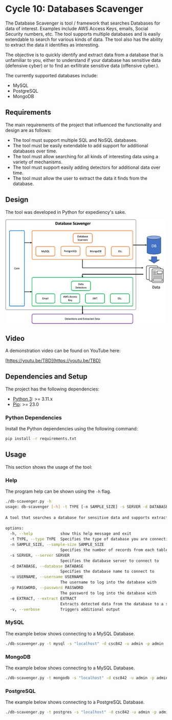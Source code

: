 # Cycle 10: Databases Scavenger
The Database Scavenger is tool / framework that searches Databases for data of interest.  Examples include AWS Access Keys, emails, Social Security numbers, etc.  The tool supports multiple databases and is easily extendable to search for various kinds of data.  The tool also has the ability to extract the data it identifies as interesting.

The objective is to quickly identify and extract data from a database that is unfamiliar to you, either to understand if your database has sensitive data (defensive cyber) or to find an exfiltrate sensitive data (offensive cyber.).

The currently supported databases include:

  * MySQL
  * PostgreSQL
  * MongoDB


## Requirements
The main requirements of the project that influenced the functionality and design are as follows:

  * The tool must support multiple SQL and NoSQL databases.
  * The tool must be easily extendable to add support for additional databases over time.
  * The tool must allow searching for all kinds of interesting data using a variety of mechanisms.
  * The tool must support easily adding detectors for additional data over time.
  * The tool must allow the user to extract the data it finds from the database.

## Design
The tool was developed in Python for expediency's sake.

![Architecture](assets/architecture.png)

## Video
A demonstration video can be found on YouTube here:

[https://youtu.be/TBD](https://youtu.be/TBD)


## Dependencies and Setup
The project has the following dependencies:

* [Python 3](https://www.python.org/): >= 3.11.x
* [Pip](https://pip.pypa.io/en/stable/): >= 23.0


### Python Dependencies
Install the Python dependencies using the following command:

```bash
pip install -r requirements.txt
```

## Usage
This section shows the usage of the tool:


### Help
The program help can be shown using the `-h` flag.

```bash
./db-scavenger.py -h
usage: db-scavenger [-h] -t TYPE [-n SAMPLE_SIZE] -s SERVER -d DATABASE -u USERNAME -p PASSWORD [-e EXTRACT] [-v]

A tool that searches a database for sensitive data and supports extracting data of interest.

options:
  -h, --help            show this help message and exit
  -t TYPE, --type TYPE  Specifies the type of database you are connecting to
  -n SAMPLE_SIZE, --sample-size SAMPLE_SIZE
                        Specifies the number of records from each table to query to detect data
  -s SERVER, --server SERVER
                        Specifies the database server to connect to
  -d DATABASE, --database DATABASE
                        Specifies the database name to connect to
  -u USERNAME, --username USERNAME
                        The username to log into the database with
  -p PASSWORD, --password PASSWORD
                        The password to log into the database with
  -e EXTRACT, --extract EXTRACT
                        Extracts detected data from the database to a specified file
  -v, --verbose         Triggers additional output
```

### MySQL

The example below shows connecting to a MySQL Database.

```bash
./db-scavenger.py -t mysql -s "localhost" -d csc842 -u admin -p admin -v
```

### MongoDB

The example below shows connecting to a MySQL Database.

```bash
./db-scavenger.py -t mongodb -s "localhost" -d csc842 -u admin -p admin -v
```

### PostgreSQL

The example below shows connecting to a PostgreSQL Database.

```bash
./db-scavenger.py -t postgres -s "localhost" -d csc842 -u admin -p admin -v
```
